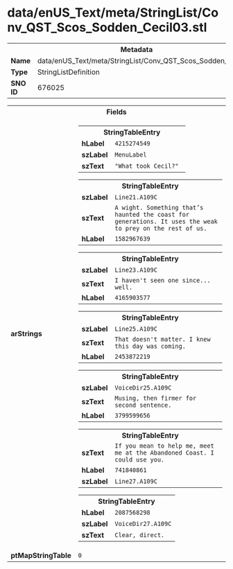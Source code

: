 <h1>data/enUS_Text/meta/StringList/Conv_QST_Scos_Sodden_Cecil03.stl</h1><table><tr><th colspan="100%">Metadata</th></tr><tr><td><b>Name</b></td><td>data/enUS_Text/meta/StringList/Conv_QST_Scos_Sodden_Cecil03.stl</td></tr><tr><td><b>Type</b></td><td>StringListDefinition</td></tr><tr><td><b>SNO ID</b></td><td>676025</td></tr></table>

<table><tr><th colspan="100%">Fields</th></tr><tr><td><b>arStrings</b></td><td><table><tr><th colspan="100%">StringTableEntry</th></tr><tr><td><b>hLabel</b></td><td><code>4215274549</code></td></tr><tr><td><b>szLabel</b></td><td><code>MenuLabel</code></td></tr><tr><td><b>szText</b></td><td><code>"What took Cecil?" </code></td></tr></table>


<table><tr><th colspan="100%">StringTableEntry</th></tr><tr><td><b>szLabel</b></td><td><code>Line21.A109C</code></td></tr><tr><td><b>szText</b></td><td><code>A wight. Something that’s haunted the coast for generations. It uses the weak to prey on the rest of us.</code></td></tr><tr><td><b>hLabel</b></td><td><code>1582967639</code></td></tr></table>


<table><tr><th colspan="100%">StringTableEntry</th></tr><tr><td><b>szLabel</b></td><td><code>Line23.A109C</code></td></tr><tr><td><b>szText</b></td><td><code>I haven't seen one since... well.</code></td></tr><tr><td><b>hLabel</b></td><td><code>4165903577</code></td></tr></table>


<table><tr><th colspan="100%">StringTableEntry</th></tr><tr><td><b>szLabel</b></td><td><code>Line25.A109C</code></td></tr><tr><td><b>szText</b></td><td><code>That doesn't matter. I knew this day was coming.</code></td></tr><tr><td><b>hLabel</b></td><td><code>2453872219</code></td></tr></table>


<table><tr><th colspan="100%">StringTableEntry</th></tr><tr><td><b>szLabel</b></td><td><code>VoiceDir25.A109C</code></td></tr><tr><td><b>szText</b></td><td><code>Musing, then firmer for second sentence.</code></td></tr><tr><td><b>hLabel</b></td><td><code>3799599656</code></td></tr></table>


<table><tr><th colspan="100%">StringTableEntry</th></tr><tr><td><b>szText</b></td><td><code>If you mean to help me, meet me at the Abandoned Coast. I could use you.</code></td></tr><tr><td><b>hLabel</b></td><td><code>741840861</code></td></tr><tr><td><b>szLabel</b></td><td><code>Line27.A109C</code></td></tr></table>


<table><tr><th colspan="100%">StringTableEntry</th></tr><tr><td><b>hLabel</b></td><td><code>2087568298</code></td></tr><tr><td><b>szLabel</b></td><td><code>VoiceDir27.A109C</code></td></tr><tr><td><b>szText</b></td><td><code>Clear, direct. </code></td></tr></table>


</td></tr><tr><td><b>ptMapStringTable</b></td><td><code>0</code></td></tr></table>

